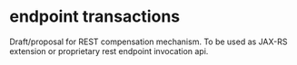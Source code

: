 endpoint transactions
=====================

Draft/proposal for REST compensation mechanism.
To be used as JAX-RS extension or proprietary rest endpoint invocation api.
